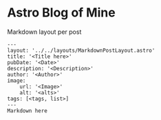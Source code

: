 # Astro Blog of Mine

Markdown layout per post
```
---
layout: '../../layouts/MarkdownPostLayout.astro'
title: '<Title here>'
pubDate: '<Date>'
description: '<Description>'
author: '<Author>'
image:
    url: '<Image>'
    alt: '<alts>'
tags: [<tags, list>]
---
Markdown here
```
